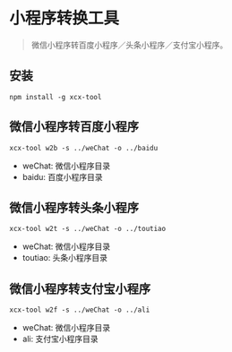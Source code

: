 # 小程序转换工具

>   微信小程序转百度小程序／头条小程序／支付宝小程序。

## 安装
```
npm install -g xcx-tool
```
## 微信小程序转百度小程序
   ```
   xcx-tool w2b -s ../weChat -o ../baidu
   ```
* weChat: 微信小程序目录
* baidu: 百度小程序目录
   
## 微信小程序转头条小程序
  ```
  xcx-tool w2t -s ../weChat -o ../toutiao
  ```
* weChat: 微信小程序目录
* toutiao: 头条小程序目录   
   
## 微信小程序转支付宝小程序
   ```
   xcx-tool w2f -s ../weChat -o ../ali
   ```
* weChat: 微信小程序目录
* ali: 支付宝小程序目录  